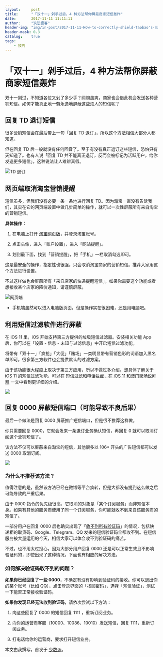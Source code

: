 ```yaml
---
layout:     post
title:      "「双十一」剁手过后，4 种方法帮你屏蔽商家短信轰炸"
date:       2017-11-11 11:11:11
author:     "沨沄极客"
header-img: "img/in-post/2017-11-11-How-to-correctly-shield-Taobao's-marketing-SMS/title-pic.jpg"
header-mask: 0.3
catalog:    true
tags:
    - 技巧
---
```


# 「双十一」剁手过后，4 种方法帮你屏蔽商家短信轰炸

双十一刚过，不知道各位又剁了多少手？网购虽爽，商家也会借此机会发送各种营销短信。如何才能真正地一劳永逸地屏蔽这些烦人的短信呢？

## 回复 TD 退订短信

很多营销短信会在最后带上一句「回复 TD 退订」，所以这个方法相信大部分人都知道。

但在回复 TD 后一般就没有任何回音了。至于有没有真正退订这些短信，恐怕只有天知道了。也有人说「回复 TD 并不能真正退订，反而会被标记为活跃用户，给你发送更多短信」，这种说法让人难辨真假。

![TD 退订](https://i.loli.net/2017/11/15/5a0bcd8a87a97.jpg)

## 网页端取消淘宝营销提醒

短信虽多，但我们没有必要一条一条地进行回复 TD。因为淘宝一直没有告诉我们，其实在它的网页端设置中做几步简单的操作，就可以一次性屏蔽所有来自淘宝的营销短信。

**具体操作：**

1. 在电脑上打开 [淘宝网页版](https://www.taobao.com)，并登录淘宝账号。

2. 点击头像，进入「账户设置」，进入「网站提醒」。

3. 划到最下面，找到「营销提醒」，把「手机」一栏取消勾选即可。

这是最安全的操作，指定性也很强，只会取消淘宝商家的营销短信。推荐大家用这个方法进行设置。

不过这样做也会屏蔽所有「来自店家的快递提醒短信」，如果你需要这个功能或者想接收某个店家的降价通知，请谨慎屏蔽。

![网页端](https://i.loli.net/2017/11/13/5a091959809fb.png)

- 手机端虽然可以进入电脑版页面，但是操作实在很困难，还是用电脑吧。




## 利用短信过滤软件进行屏蔽

在 iOS 11 里，iOS 开始支持第三方提供的垃圾短信过滤器。安装相关功能 App 后，你可以在「设置 - 信息 - 未知与过滤信息」中开启短信过滤功能。

将带有「双十一」「疯抢」「大促」「赌场」一类明显带有营销色彩的词语加入黑名单即可，很多第三方软件也会提供默认的过滤方案。

由于该功能很大程度上取决于第三方应用，所以不做过多介绍。想具体了解关于 iOS 11 的短信过滤功能，可以在 [短信过滤和电话拦截，在 iOS 11 和澳门赌场说拜拜](https://sspai.com/post/41005) 一文中看到更详细的介绍。

![](https://i.loli.net/2017/11/15/5a0bca351e9c5.png)

## 回复 0000 屏蔽短信端口（可能导致不良后果）

最后一个做法是回复 0000 屏蔽推广短信端口，但是很不推荐这样做。

你只需要回复 0000，它就会发来一条退订业务确认短信，再回复 0 就可以取消订阅这个营销短信了。

该方法不仅可以屏蔽来自淘宝的短信，其他很多以 106* 开头的广告短信都可以发送 0000 取消订阅。

![](https://ooo.0o0.ooo/2017/11/15/5a0bd20d8e39e.jpg)

### 为什么不推荐该方法？

值得注意的是，虽然该方法已经在微博等平台疯转，但是大都没有提到这么做之后可能导致的严重后果。

由于 0000 指令的优先级很高，它取消的对象是「某个订阅服务」而非短信本身。如果有其他的服务商使用了同一个订阅服务，你可能就收不到来自该服务商的短信了。

一部分用户在回复 0000 后也确实出现了「[收不到所有验证码](https://neue.v2ex.com/t/378744)」的情况，包括快递柜的取货码、Google、Telegram、QQ 发来的短信验证码全都收不到。在短信服务被大量运用的今天，相信大家可以体会收不到验证码的痛苦。

不过，也不用太过担心，因为大部分用户回复 0000 还是可以正常生效且不影响验证码的，即使出现了这种情况，下面也有相应的解决方法。

### 如何解决验证码收不到的问题？

**如果你已经回复了一些 0000**，不确定有没有影响到验证码的接收。你可以退出你的某个账号（比如 QQ），点击登录界面的「找回密码」，选择「短信验证」，测试一下能否正常接收验证码。

**如果你发现已经无法收到验证码**，请依次尝试以下方法：

1. 向这些回复了 0000 的短信回复 1111 ，重新订阅业务。

2. 向你的运营商客服（10000、10086、10010）发送短信，回复 1111，重新订阅业务。

3. 打电话给你的运营商，要求打开短信业务。


本文由我撰写，首发于 [少数派](https://sspai.com/post/41830)。
